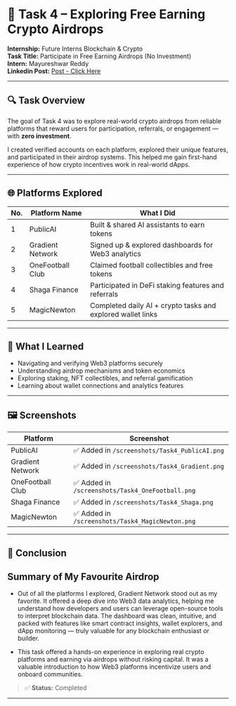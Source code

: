 # 🚀 Task 4 – Exploring Free Earning Crypto Airdrops

**Internship:** Future Interns Blockchain & Crypto  
**Task Title:** Participate in Free Earning Airdrops (No Investment)  
**Intern:** Mayureshwar Reddy   
**Linkedin Post:** [Post - Click Here](https://www.linkedin.com/posts/mayureshwar-reddy-37a4a2342_futureinterns-task4-airdrops-activity-7359157529727188992-KJmk?utm_source=share&utm_medium=member_desktop&rcm=ACoAAFXbiY4BD_ne47IWVA4Q_vpVDbbJD63-cbc)

---

## 🔍 Task Overview

The goal of Task 4 was to explore real-world crypto airdrops from reliable platforms that reward users for participation, referrals, or engagement — with **zero investment**.

I created verified accounts on each platform, explored their unique features, and participated in their airdrop systems. This helped me gain first-hand experience of how crypto incentives work in real-world dApps.

---

## 🌐 Platforms Explored

| No. | Platform Name     | What I Did                                                  |
|-----|-------------------|-------------------------------------------------------------|
| 1   | PublicAI          | Built & shared AI assistants to earn tokens                |
| 2   | Gradient Network  | Signed up & explored dashboards for Web3 analytics         |
| 3   | OneFootball Club  | Claimed football collectibles and free tokens              |
| 4   | Shaga Finance     | Participated in DeFi staking features and referrals        |
| 5   | MagicNewton       | Completed daily AI + crypto tasks and explored wallet links|

---

## 🧠 What I Learned

- Navigating and verifying Web3 platforms securely  
- Understanding airdrop mechanisms and token economics  
- Exploring staking, NFT collectibles, and referral gamification  
- Learning about wallet connections and analytics features

---

## 🖼️ Screenshots

| Platform        | Screenshot |
|----------------|------------|
| PublicAI        | ✅ Added in `/screenshots/Task4_PublicAI.png` |
| Gradient Network| ✅ Added in `/screenshots/Task4_Gradient.png` |
| OneFootball Club| ✅ Added in `/screenshots/Task4_OneFootball.png` |
| Shaga Finance   | ✅ Added in `/screenshots/Task4_Shaga.png` |
| MagicNewton     | ✅ Added in `/screenshots/Task4_MagicNewton.png` |

---

## 🏁 Conclusion

## Summary of My Favourite Airdrop
- Out of all the platforms I explored, Gradient Network stood out as my favorite.
 It offered a deep dive into Web3 data analytics, helping me understand how developers and users can leverage open-source tools to interpret blockchain data.
 The dashboard was clean, intuitive, and packed with features like smart contract insights, wallet explorers, and dApp monitoring — truly valuable for any blockchain enthusiast or builder.

- This task offered a hands-on experience in exploring real crypto platforms and earning via airdrops without risking capital. It was a valuable introduction to how Web3 platforms incentivize users and onboard communities.

> ✅ **Status:** Completed

---

